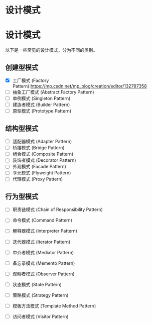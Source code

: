 # 设计模式

# 设计模式

以下是一些常见的设计模式，分为不同的类别。

## 创建型模式

- [x] 工厂模式 (Factory Pattern):https://mp.csdn.net/mp_blog/creation/editor/132787358
- [ ] 抽象工厂模式 (Abstract Factory Pattern)
- [ ] 单例模式 (Singleton Pattern)
- [ ] 建造者模式 (Builder Pattern)
- [ ] 原型模式 (Prototype Pattern)

## 结构型模式

- [ ] 适配器模式 (Adapter Pattern)
- [ ] 桥接模式 (Bridge Pattern)
- [ ] 组合模式 (Composite Pattern)
- [ ] 装饰者模式 (Decorator Pattern)
- [ ] 外观模式 (Facade Pattern)
- [ ] 享元模式 (Flyweight Pattern)
- [ ] 代理模式 (Proxy Pattern)

## 行为型模式

- [ ] 职责链模式 (Chain of Responsibility Pattern)
- [ ] 命令模式 (Command Pattern)
- [ ] 解释器模式 (Interpreter Pattern)
- [ ] 迭代器模式 (Iterator Pattern)
- [ ] 中介者模式 (Mediator Pattern)
- [ ] 备忘录模式 (Memento Pattern)
- [ ] 观察者模式 (Observer Pattern)
- [ ] 状态模式 (State Pattern)
- [ ] 策略模式 (Strategy Pattern)
- [ ] 模板方法模式 (Template Method Pattern)
- [ ] 访问者模式 (Visitor Pattern)


